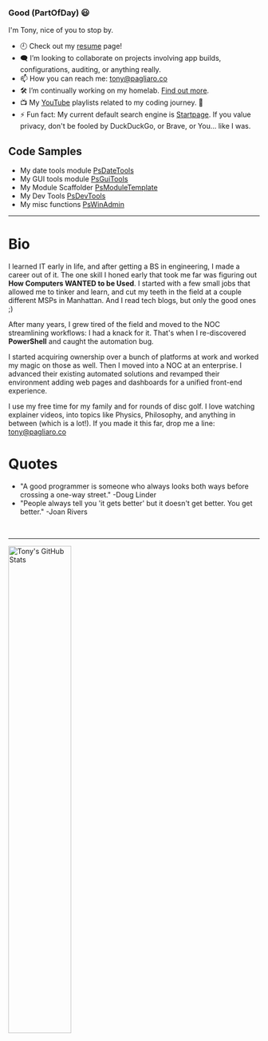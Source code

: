 ### Good $($PartOfDay) 😃
I'm Tony, nice of you to stop by. 

- 🕘 Check out my [resume](https://github.com/tonypags/resume) page!
- 🗨️ I’m looking to collaborate on projects involving app builds, configurations, auditing, or anything really. 
- 📫 How you can reach me: [tony@pagliaro.co](mailto:tony@pagliaro.co)
- 🛠 I’m continually working on my homelab. [Find out more](https://github.com/tonypags/resume/blob/master/Personal-Projects.md#roadmap).
- 📺 My [YouTube](https://www.youtube.com/@tonypags/playlists) playlists related to my coding journey. 👀
- ⚡ Fun fact: My current default search engine is [Startpage](https://www.startpage.com/). If you value privacy, don't be fooled by DuckDuckGo, or Brave, or You... like I was.


## Code Samples
- My date tools module [PsDateTools](https://github.com/tonypags/PsDateTools/)
- My GUI tools module [PsGuiTools](https://github.com/tonypags/PsGuiTools)
- My Module Scaffolder [PsModuleTemplate](https://github.com/tonypags/PsModuleTemplate)
- My Dev Tools [PsDevTools](https://github.com/tonypags/PsDevTools)
- My misc functions [PsWinAdmin](https://github.com/tonypags/PsWinAdmin)
<!--
- 💬 Ask me about 
- 📢 PSA: 
-->

---

# Bio
I learned IT early in life, and after getting a BS in engineering, I made a career out of it. The one skill I honed early that took me far was figuring out <b>How Computers WANTED to be Used</b>. I started with a few small jobs that allowed me to tinker and learn, and cut my teeth in the field at a couple different MSPs in Manhattan. And I read tech blogs, but only the good ones ;) 

After many years, I grew tired of the field and moved to the NOC streamlining workflows: I had a knack for it. That's when I re-discovered <b>PowerShell</b> and caught the automation bug. 

I started acquiring ownership over a bunch of platforms at work and worked my magic on those as well. Then I moved into a NOC at an enterprise. I advanced their existing automated solutions and revamped their environment adding web pages and dashboards for a unified front-end experience.

I use my free time for my family and for rounds of disc golf. I love watching explainer videos, into topics like Physics, Philosophy, and anything in between (which is a lot!). If you made it this far, drop me a line: tony@pagliaro.co 

# Quotes
- "A good programmer is someone who always looks both ways before crossing a one-way street." -Doug Linder
- "People always tell you 'it gets better' but it doesn't get better. You get better." -Joan Rivers

<br>

<hr>

<img align="left" width="50%" alt="Tony's GitHub Stats" src="https://github-readme-stats.vercel.app/api?username=tonypags&show_icons=true&count_private=true" href="https://github.com/tonypags/tonypags/" />

<!-- <img align="center" width="50%" alt="Visitor Counter for tonypags" src="https://pimp-my-readme.webapp.io/pimp-my-readme/visitor-counter?page=tonypags" href="https://github.com/tonypags/tonypags/" /> as of Jan 19, 2022 -->

<!-- # Bibliography
[Pimp My README](https://pimp-my-readme.webapp.io) -->
